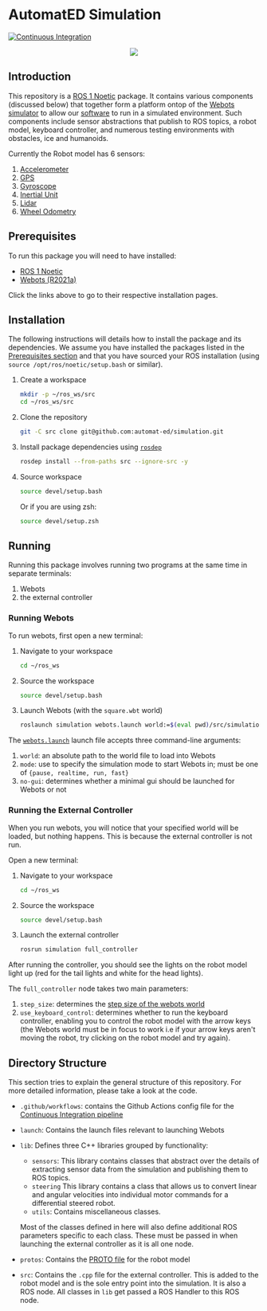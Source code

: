 # AutomatED Simulation

[![Continuous Integration](https://github.com/automat-ed/simulation/actions/workflows/ci.yaml/badge.svg)](https://github.com/automat-ed/simulation/actions/workflows/ci.yaml)

<p align="center">
<img src="https://user-images.githubusercontent.com/38025909/112568551-8c3b1000-8dda-11eb-963f-cbf22350798d.png" />
</p>

## Introduction
This repository is a [ROS 1 Noetic](https://wiki.ros.org/noetic) package. It contains various components (discussed below) that together form a platform ontop of the [Webots simulator](https://www.cyberbotics.com/#cyberbotics) to allow our [software](https://www.github.com/automat-ed/autonomous) to run in a simulated environment. Such components include sensor abstractions that publish to ROS topics, a robot model, keyboard controller, and numerous testing environments with obstacles, ice and humanoids.

Currently the Robot model has 6 sensors:
1. [Accelerometer](https://github.com/automat-ed/simulation/blob/main/lib/sensors/src/accelerometer.cpp)
2. [GPS](https://github.com/automat-ed/simulation/blob/main/lib/sensors/src/gps.cpp)
3. [Gyroscope](https://github.com/automat-ed/simulation/blob/main/lib/sensors/src/gyro.cpp)
4. [Inertial Unit](https://github.com/automat-ed/simulation/blob/main/lib/sensors/src/inertialUnit.cpp)
5. [Lidar](https://github.com/automat-ed/simulation/blob/main/lib/sensors/src/lidar.cpp)
6. [Wheel Odometry](https://github.com/automat-ed/simulation/blob/main/lib/sensors/src/wheelOdom.cpp)

## Prerequisites
To run this package you will need to have installed:
* [ROS 1 Noetic](https://wiki.ros.org/noetic/Installation/Ubuntu)
* [Webots (R2021a)](https://www.cyberbotics.com/doc/guide/installation-procedure#installation-on-linux)

Click the links above to go to their respective installation pages.

## Installation
The following instructions will details how to install the package and its dependencies. We assume you have installed the packages listed in the [Prerequisites section](#prerequisites) and that you have sourced your ROS installation (using `source /opt/ros/noetic/setup.bash` or similar).
1. Create a workspace
    ```bash
    mkdir -p ~/ros_ws/src
    cd ~/ros_ws/src
    ```
2. Clone the repository
    ```bash
    git -C src clone git@github.com:automat-ed/simulation.git
    ```
3. Install package dependencies using [`rosdep`](https://wiki.ros.org/rosdep)
    ```bash
    rosdep install --from-paths src --ignore-src -y
    ```
4. Source workspace
    ```bash
    source devel/setup.bash
    ```
    
    Or if you are using zsh:
    ```bash
    source devel/setup.zsh
    
## Running
Running this package involves running two programs at the same time in separate terminals:
1. Webots
2. the external controller

### Running Webots
To run webots, first open a new terminal:
1. Navigate to your workspace
    ```bash
    cd ~/ros_ws
    ```
2. Source the workspace
    ```bash
    source devel/setup.bash
    ```
3. Launch Webots (with the `square.wbt` world)
    ```bash
    roslaunch simulation webots.launch world:=$(eval pwd)/src/simulation/worlds/square.wbt
    ```
    
The [`webots.launch`](https://github.com/automat-ed/simulation/blob/main/launch/webots.launch) launch file accepts three command-line arguments:
1. `world`: an absolute path to the world file to load into Webots
2. `mode`: use to specify the simulation mode to start Webots in; must be one of `{pause, realtime, run, fast}`
3. `no-gui`: determines whether a minimal gui should be launched for Webots or not

### Running the External Controller
When you run webots, you will notice that your specified world will be loaded, but nothing happens. This is because the external controller is not run. 

Open a new terminal:
1. Navigate to your workspace
    ```bash
    cd ~/ros_ws
    ```
2. Source the workspace
    ```bash
    source devel/setup.bash
    ```
3. Launch the external controller
    ```bash
    rosrun simulation full_controller
    ```
    
After running the controller, you should see the lights on the robot model light up (red for the tail lights and white for the head lights).


The `full_controller` node takes two main parameters:
1. `step_size`: determines the [step size of the webots world](https://cyberbotics.com/doc/guide/controller-programming?tab-language=c++#the-step-and-wb_robot_step-functions)
2. `use_keyboard_control`: determines whether to run the keyboard controller, enabling you to control the robot model with the arrow keys (the Webots world must be in focus to work i.e if your arrow keys aren't moving the robot, try clicking on the robot model and try again).

## Directory Structure
This section tries to explain the general structure of this repository. For more detailed information, please take a look at the code.
* `.github/workflows`: contains the Github Actions config file for the [Continuous Integration pipeline](https://github.com/automat-ed/simulation/actions/workflows/ci.yaml)
* `launch`: Contains the launch files relevant to launching Webots
* `lib`: Defines three C++ libraries grouped by functionality:
    * `sensors`: This library contains classes that abstract over the details of extracting sensor data from the simulation and publishing them to ROS topics.
    * `steering` This library contains a class that allows us to convert linear and angular velocities into individual motor commands for a differential steered robot.
    * `utils`: Contains miscellaneous classes.

    Most of the classes defined in here will also define additional ROS parameters specific to each class. These must be passed in when launching the external controller as it is all one node.
* `protos`: Contains the [PROTO file](https://www.cyberbotics.com/doc/reference/proto-definition#!) for the robot model
* `src`: Contains the `.cpp` file for the external controller. This is added to the robot model and is the sole entry point into the simulation. It is also a ROS node. All classes in `lib` get passed a ROS Handler to this ROS node.
